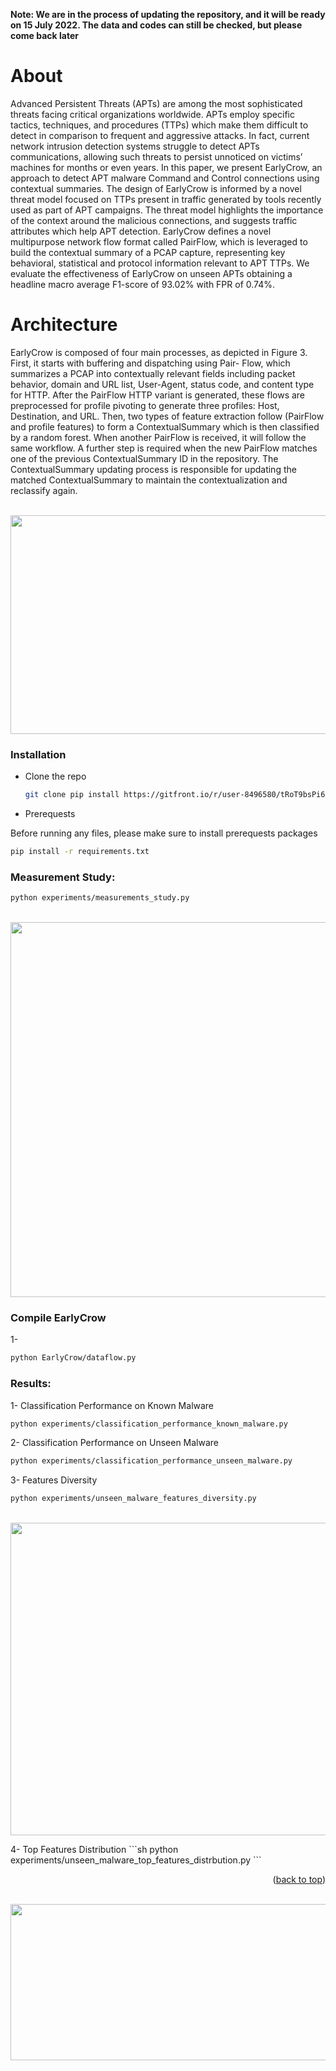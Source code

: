 **Note: We are in the process of updating the repository, and it will be ready on 15 July 2022.
The data and codes can still be checked, but please come back later** 




# About 
Advanced Persistent Threats (APTs) are among the most sophisticated threats facing critical organizations worldwide. APTs employ
specific tactics, techniques, and procedures (TTPs) which make them difficult to detect in comparison to frequent and aggressive attacks.
In fact, current network intrusion detection systems struggle to detect APTs communications, allowing such threats to persist
unnoticed on victims’ machines for months or even years.
In this paper, we present EarlyCrow, an approach to detect APT malware Command and Control connections using contextual
summaries. The design of EarlyCrow is informed by a novel threat model focused on TTPs present in traffic generated by tools recently
used as part of APT campaigns. The threat model highlights the importance of the context around the malicious connections, and
suggests traffic attributes which help APT detection. EarlyCrow defines a novel multipurpose network flow format called PairFlow,
which is leveraged to build the contextual summary of a PCAP capture, representing key behavioral, statistical and protocol information
relevant to APT TTPs. We evaluate the effectiveness of EarlyCrow on unseen APTs obtaining a headline macro average
F1-score of 93.02% with FPR of 0.74%.



# Architecture
EarlyCrow is composed of four main processes, as depicted in Figure 3. First, it starts with buffering and dispatching using Pair-
Flow, which summarizes a PCAP into contextually relevant fields including packet behavior, domain and URL list, User-Agent, status
code, and content type for HTTP. After the PairFlow HTTP variant is generated, these flows are preprocessed for profile pivoting
to generate three profiles: Host, Destination, and URL. Then, two types of feature extraction follow (PairFlow and profile features)
to form a ContextualSummary which is then classified by a random forest. When another PairFlow is received, it will follow the
same workflow. A further step is required when the new PairFlow matches one of the previous ContextualSummary ID in the repository.
The ContextualSummary updating process is responsible for updating the matched ContextualSummary to maintain the
contextualization and reclassify again. 

<br />
<div align="center">
  <a href="https://gitfront.io/r/user-8496580/tRoT9bsPi6hi/EarlyCrowAPT/">
    <img src="https://gitfront.io/r/user-8496580/tRoT9bsPi6hi/EarlyCrowAPT/raw/EarlyCrow/figures/EarlyCrow_arch.png"  width="1039" height="350">
  </a>

  </p>
</div>




### Installation

* Clone the repo


   ```sh
   git clone pip install https://gitfront.io/r/user-8496580/tRoT9bsPi6hi/EarlyCrowAPT/
   ```
   
* Prerequests

Before running any files, please make sure to install prerequests packages
  ```sh
  pip install -r requirements.txt
  ```

### Measurement Study: 


  ```sh
  python experiments/measurements_study.py
  ```
<br />
<div align="center">
  <a href="https://gitfront.io/r/user-8496580/tRoT9bsPi6hi/EarlyCrowAPT/">
    <img src="https://gitfront.io/r/user-8496580/tRoT9bsPi6hi/EarlyCrowAPT/raw/experiments/figures/Measurement.png"  width="1700" height="600">
  </a>

  </p>
</div>

### Compile EarlyCrow
1- 
  ```sh
  python EarlyCrow/dataflow.py
  ```




### Results: 
1- Classification Performance on Known Malware
  ```sh
  python experiments/classification_performance_known_malware.py
  ```

2- Classification Performance on Unseen Malware
  ```sh
  python experiments/classification_performance_unseen_malware.py
  ```

3- Features Diversity
  ```sh
  python experiments/unseen_malware_features_diversity.py
  ```
<br />
<div align="center">
  <a href="https://gitfront.io/r/user-8496580/tRoT9bsPi6hi/EarlyCrowAPT/">
    <img src="https://gitfront.io/r/user-8496580/tRoT9bsPi6hi/EarlyCrowAPT/raw/experiments/figures/features_diversity.png"  width="800" height="500">
  </a>

  </p>
</div>
4- Top Features Distribution
  ```sh
  python experiments/unseen_malware_top_features_distrbution.py
  ```
<p align="right">(<a href="#top">back to top</a>)</p>

<br />
<div align="center">
  <a href="https://gitfront.io/r/user-8496580/tRoT9bsPi6hi/EarlyCrowAPT/">
    <img src="https://gitfront.io/r/user-8496580/tRoT9bsPi6hi/EarlyCrowAPT/raw/experiments/figures/top_features_distribution.png"  width="1800" height="250">
  </a>

  </p>
</div>

